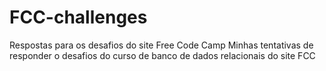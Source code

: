 # FCC-challenges
Respostas para os desafios do site Free Code Camp
Minhas tentativas de responder o desafios do curso de banco de dados relacionais do site FCC
